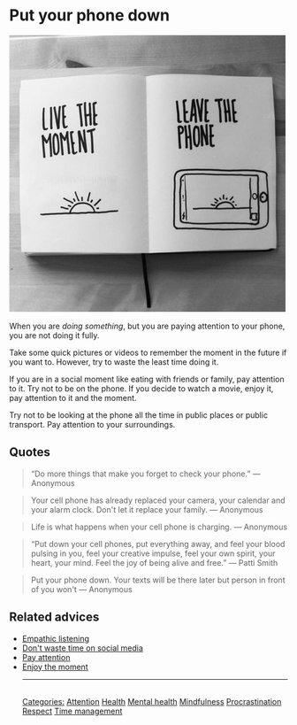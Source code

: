# Put your phone down

![Put the phone down](./assets/live_the_moment_leave_the_phone.jpeg)

When you are _doing something_, but you are paying attention to your phone, you are not doing it fully.

Take some quick pictures or videos to remember the moment in the future if you want to. However, try to waste the least time doing it.

If you are in a social moment like eating with friends or family, pay attention to it. Try not to be on the phone. If you decide to watch a movie, enjoy it, pay attention to it and the moment.

Try not to be looking at the phone all the time in public places or public transport. Pay attention to your surroundings.

## Quotes

> “Do more things that make you forget to check your phone.” — Anonymous

> Your cell phone has already replaced your camera, your calendar and your alarm clock. Don't let it replace your family. — Anonymous

> Life is what happens when your cell phone is charging. — Anonymous

> “Put down your cell phones, put everything away, and feel your blood pulsing in you, feel your creative impulse, feel your own spirit, your heart, your mind. Feel the joy of being alive and free.” — Patti Smith

> Put your phone down. Your texts will be there later but person in front of you won't — Anonymous

## Related advices

- [Empathic listening](Empathic%20listening/index.md)
- [Don't waste time on social media](Don't%20waste%20time%20on%20Social%20Media)
- [Pay attention](Pay%20attention/index.md)
- [Enjoy the moment](Enjoy%20the%20moment/index.md)<hr/><br/>[Categories:](Categories/index.md) [Attention](Categories/Attention.md) [Health](Categories/Health.md) [Mental health](Categories/Mental%20health.md) [Mindfulness](Categories/Mindfulness.md) [Procrastination](Categories/Procrastination.md) [Respect](Categories/Respect.md) [Time management](Categories/Time%20management.md)
